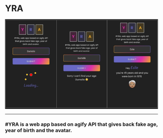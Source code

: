 # YRA
<img src="public/screen.jpg"/>
<hr />

### #YRA is a web app based on agify API that gives back fake age, year of birth and the avatar.

